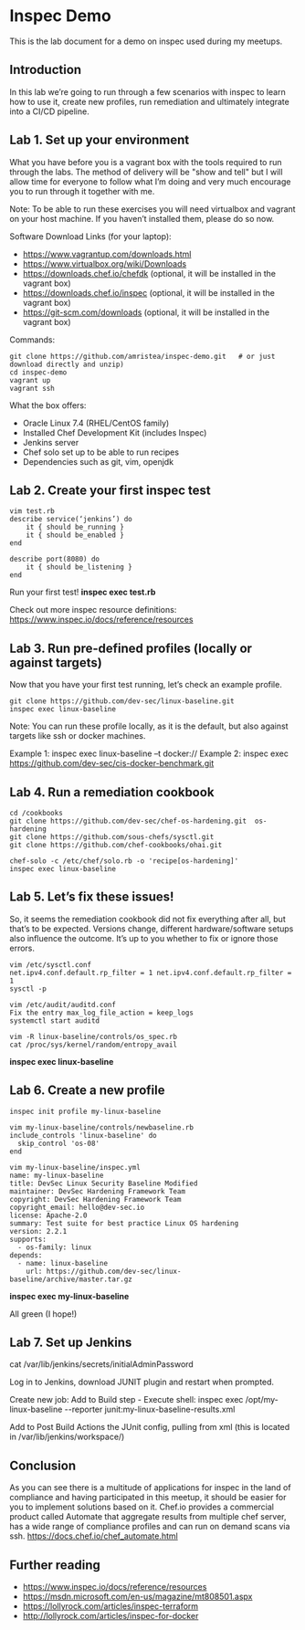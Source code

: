 # Inspec Demo
This is the lab document for a demo on inspec used during my meetups.

## Introduction

In this lab we’re going to run through a few scenarios with inspec to learn how to use it, create new profiles, run remediation and ultimately integrate into a CI/CD pipeline.

## Lab 1. Set up your environment 

What you have before you is a vagrant box with the tools required to run through the labs. The method of delivery will be "show and tell" but I will allow time for everyone to follow what I’m doing and very much encourage you to run through it together with me.

Note: To be able to run these exercises you will need virtualbox and vagrant on your host machine. If you haven’t installed them, please do so now.

Software Download Links (for your laptop):
* https://www.vagrantup.com/downloads.html
* https://www.virtualbox.org/wiki/Downloads
* https://downloads.chef.io/chefdk (optional, it will be installed in the vagrant box)
* https://downloads.chef.io/inspec (optional, it will be installed in the vagrant box)
* https://git-scm.com/downloads (optional, it will be installed in the vagrant box)

Commands:

```
git clone https://github.com/amristea/inspec-demo.git   # or just download directly and unzip)
cd inspec-demo
vagrant up
vagrant ssh
```

What the box offers:
-	Oracle Linux 7.4 (RHEL/CentOS family)
-	Installed Chef Development Kit (includes Inspec)
-	Jenkins server
-	Chef solo set up to be able to run recipes
-	Dependencies such as git, vim, openjdk

## Lab 2. Create your first inspec test

```
vim test.rb
describe service(‘jenkins’) do
    it { should be_running }
    it { should be_enabled }
end

describe port(8080) do
    it { should be_listening }
end
```

Run your first test!
**inspec exec test.rb**

Check out more inspec resource definitions: https://www.inspec.io/docs/reference/resources 

## Lab 3. Run pre-defined profiles (locally or against targets)

Now that you have your first test running, let’s check an example profile.
```
git clone https://github.com/dev-sec/linux-baseline.git 
inspec exec linux-baseline
```

Note: You can run these profile locally, as it is the default, but also against targets like ssh or docker machines.

Example 1: inspec exec linux-baseline –t docker://<container>
Example 2: inspec exec https://github.com/dev-sec/cis-docker-benchmark.git

## Lab 4. Run a remediation cookbook

```
cd /cookbooks
git clone https://github.com/dev-sec/chef-os-hardening.git  os-hardening
git clone https://github.com/sous-chefs/sysctl.git 
git clone https://github.com/chef-cookbooks/ohai.git

chef-solo -c /etc/chef/solo.rb -o 'recipe[os-hardening]'
inspec exec linux-baseline
```

## Lab 5. Let’s fix these issues!

So, it seems the remediation cookbook did not fix everything after all, but that’s to be expected. Versions change, different hardware/software setups also influence the outcome. It’s up to you whether to fix or ignore those errors.

```
vim /etc/sysctl.conf
net.ipv4.conf.default.rp_filter = 1 net.ipv4.conf.default.rp_filter = 1
sysctl -p

vim /etc/audit/auditd.conf
Fix the entry max_log_file_action = keep_logs
systemctl start auditd

vim -R linux-baseline/controls/os_spec.rb
cat /proc/sys/kernel/random/entropy_avail
```

**inspec exec linux-baseline**


## Lab 6. Create a new profile

```
inspec init profile my-linux-baseline

vim my-linux-baseline/controls/newbaseline.rb
include_controls 'linux-baseline' do
  skip_control 'os-08'
end

vim my-linux-baseline/inspec.yml
name: my-linux-baseline
title: DevSec Linux Security Baseline Modified
maintainer: DevSec Hardening Framework Team
copyright: DevSec Hardening Framework Team
copyright_email: hello@dev-sec.io
license: Apache-2.0
summary: Test suite for best practice Linux OS hardening
version: 2.2.1
supports:
  - os-family: linux
depends:
  - name: linux-baseline
    url: https://github.com/dev-sec/linux-baseline/archive/master.tar.gz
```

**inspec exec my-linux-baseline**

All green (I hope!)

## Lab 7. Set up Jenkins

cat /var/lib/jenkins/secrets/initialAdminPassword

Log in to Jenkins, download JUNIT plugin and restart when prompted.

Create new job:
Add to Build step - Execute shell:
inspec exec /opt/my-linux-baseline --reporter junit:my-linux-baseline-results.xml

Add to Post Build Actions the JUnit config, pulling from xml (this is located in /var/lib/jenkins/workspace/<project>)

## Conclusion

As you can see there is a multitude of applications for inspec in the land of compliance and having participated in this meetup, it should be easier for you to implement solutions based on it.
Chef.io provides a commercial product called Automate that aggregate results from multiple chef server, has a wide range of compliance profiles and can run on demand scans via ssh. https://docs.chef.io/chef_automate.html 

## Further reading

*	https://www.inspec.io/docs/reference/resources
*	https://msdn.microsoft.com/en-us/magazine/mt808501.aspx
*	https://lollyrock.com/articles/inspec-terraform
*	http://lollyrock.com/articles/inspec-for-docker
